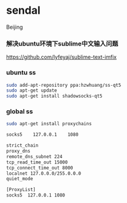 # sendal
Beijing

### 解决ubuntu环境下sublime中文输入问题
https://github.com/lyfeyaj/sublime-text-imfix

### ubuntu ss
```bash
sudo add-apt-repository ppa:hzwhuang/ss-qt5
sudo apt-get update
sudo apt-get install shadowsocks-qt5
```

### global ss
```bash
sudo apt-get install proxychains
```


```bash
socks5    127.0.0.1    1080

strict_chain
proxy_dns
remote_dns_subnet 224
tcp_read_time_out 15000
tcp_connect_time_out 8000
localnet 127.0.0.0/255.0.0.0
quiet_mode

[ProxyList]
socks5  127.0.0.1 1080

```
